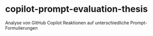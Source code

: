 # copilot-prompt-evaluation-thesis
Analyse von GitHub Copilot Reaktionen auf unterschiedliche Prompt-Formulierungen

